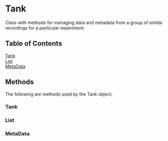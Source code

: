 # Tank #

Class with methods for managing data and metadata from a group of similar recordings for a particular experiment.

## Table of Contents ##
[Tank](https://github.com/m053m716/ePhys_packages/tree/master/%2BorgExp/%40Tank#tank-1)  
[List](https://github.com/m053m716/ePhys_packages/tree/master/%2BorgExp/%40Tank#list)  
[MetaData](https://github.com/m053m716/ePhys_packages/tree/master/%2BorgExp/%40Tank#metadata)  

## Methods ##
The following are methods used by the Tank object.

### Tank ###

### List ###

### MetaData ###